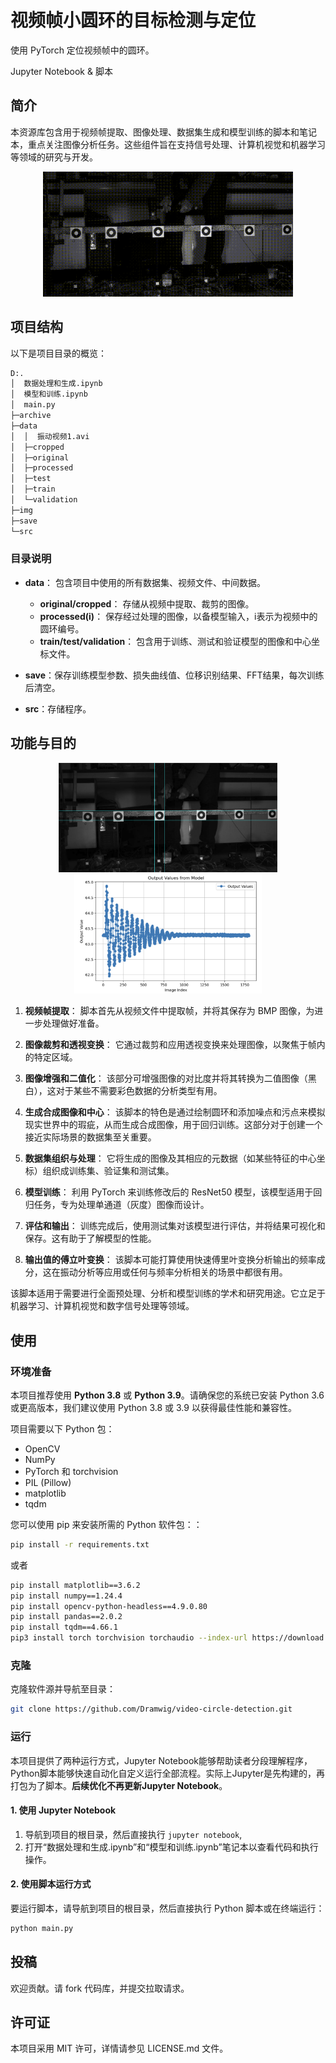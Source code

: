 # 视频帧小圆环的目标检测与定位

使用 PyTorch 定位视频帧中的圆环。

Jupyter Notebook & 脚本

## 简介

本资源库包含用于视频帧提取、图像处理、数据集生成和模型训练的脚本和笔记本，重点关注图像分析任务。这些组件旨在支持信号处理、计算机视觉和机器学习等领域的研究与开发。

<div align=center>
  <img src="img/%E6%8C%AF%E5%8A%A8%E8%A7%86%E9%A2%91.gif" alt="振动视频" width="400px" />
</div>


## 项目结构

以下是项目目录的概览：

```bash
D:.
│  数据处理和生成.ipynb
│  模型和训练.ipynb
│  main.py
├─archive
├─data
│  │  振动视频1.avi 
│  ├─cropped
│  ├─original
│  ├─processed
│  ├─test
│  ├─train
│  └─validation
├─img
├─save
└─src
```

### 目录说明

- **data**： 包含项目中使用的所有数据集、视频文件、中间数据。
  - **original/cropped**： 存储从视频中提取、裁剪的图像。
  - **processed(i)**： 保存经过处理的图像，以备模型输入，i表示为视频中的圆环编号。
  - **train/test/validation**： 包含用于训练、测试和验证模型的图像和中心坐标文件。

- **save**：保存训练模型参数、损失曲线值、位移识别结果、FFT结果，每次训练后清空。
- **src**：存储程序。

## 功能与目的

<div align=center>
  <img src="img/2.png" alt="振动视频" width="350px" />
  <img src="img/3.png" alt="振动视频" width="300px" />
</div>

1. **视频帧提取**： 脚本首先从视频文件中提取帧，并将其保存为 BMP 图像，为进一步处理做好准备。

2. **图像裁剪和透视变换**： 它通过裁剪和应用透视变换来处理图像，以聚焦于帧内的特定区域。

3. **图像增强和二值化**： 该部分可增强图像的对比度并将其转换为二值图像（黑白），这对于某些不需要彩色数据的分析类型有用。

4. **生成合成图像和中心**： 该脚本的特色是通过绘制圆环和添加噪点和污点来模拟现实世界中的瑕疵，从而生成合成图像，用于回归训练。这部分对于创建一个接近实际场景的数据集至关重要。

5. **数据集组织与处理**： 它将生成的图像及其相应的元数据（如某些特征的中心坐标）组织成训练集、验证集和测试集。

6. **模型训练**： 利用 PyTorch 来训练修改后的 ResNet50 模型，该模型适用于回归任务，专为处理单通道（灰度）图像而设计。

7. **评估和输出**： 训练完成后，使用测试集对该模型进行评估，并将结果可视化和保存。这有助于了解模型的性能。

8. **输出值的傅立叶变换**： 该脚本可能打算使用快速傅里叶变换分析输出的频率成分，这在振动分析等应用或任何与频率分析相关的场景中都很有用。

该脚本适用于需要进行全面预处理、分析和模型训练的学术和研究用途。它立足于机器学习、计算机视觉和数字信号处理等领域。

## 使用

### 环境准备

本项目推荐使用 **Python 3.8** 或 **Python 3.9**。请确保您的系统已安装 Python 3.6 或更高版本，我们建议使用 Python 3.8 或 3.9 以获得最佳性能和兼容性。

项目需要以下 Python 包：

- OpenCV
- NumPy
- PyTorch 和 torchvision
- PIL (Pillow)
- matplotlib
- tqdm

您可以使用 pip 来安装所需的 Python 软件包：：

```bash
pip install -r requirements.txt
```

或者

```bash
pip install matplotlib==3.6.2
pip install numpy==1.24.4
pip install opencv-python-headless==4.9.0.80
pip install pandas==2.0.2
pip install tqdm==4.66.1
pip3 install torch torchvision torchaudio --index-url https://download.pytorch.org/whl/cu118
```

### 克隆

克隆软件源并导航至目录：
```bash
git clone https://github.com/Dramwig/video-circle-detection.git
```
### 运行

本项目提供了两种运行方式，Jupyter Notebook能够帮助读者分段理解程序，Python脚本能够快速自动化自定义运行全部流程。实际上Jupyter是先构建的，再打包为了脚本。**后续优化不再更新Jupyter Notebook**。

#### 1. 使用 Jupyter Notebook

1. 导航到项目的根目录，然后直接执行 `jupyter notebook`,
2. 打开“数据处理和生成.ipynb”和“模型和训练.ipynb”笔记本以查看代码和执行操作。

#### 2. 使用脚本运行方式

要运行脚本，请导航到项目的根目录，然后直接执行 Python 脚本或在终端运行：

```bash
python main.py
```

## 投稿

欢迎贡献。请 fork 代码库，并提交拉取请求。

## 许可证

本项目采用 MIT 许可，详情请参见 LICENSE.md 文件。
